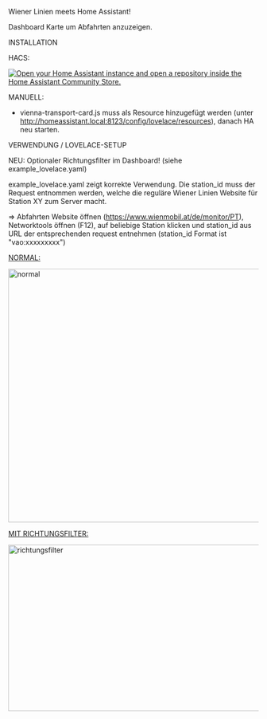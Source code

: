 Wiener Linien meets Home Assistant! 



Dashboard Karte um Abfahrten anzuzeigen.




INSTALLATION 

HACS:

<a href="https://my.home-assistant.io/redirect/hacs_repository/?owner=0Paul89&repository=vienna-transport-card" target="_blank" rel="noreferrer noopener"><img src="https://my.home-assistant.io/badges/hacs_repository.svg" alt="Open your Home Assistant instance and open a repository inside the Home Assistant Community Store." /></a>



MANUELL:

- vienna-transport-card.js muss als Resource hinzugefügt werden (unter http://homeassistant.local:8123/config/lovelace/resources), danach HA neu starten.



VERWENDUNG / LOVELACE-SETUP 

NEU: Optionaler Richtungsfilter im Dashboard! (siehe example_lovelace.yaml)

example_lovelace.yaml zeigt korrekte Verwendung. Die station_id muss der Request entnommen werden, welche die reguläre Wiener Linien Website für Station XY zum Server macht. 

  => Abfahrten Website öffnen (https://www.wienmobil.at/de/monitor/PT), Networktools öffnen (F12), auf beliebige Station klicken und station_id aus URL der entsprechenden request entnehmen (station_id Format ist "vao:xxxxxxxxx") 


<ins>NORMAL:</ins>

<img width="511" height="509" alt="normal" src="https://github.com/user-attachments/assets/f5694528-e2ce-41cc-9e9e-e2ee1345c919" />


<ins>MIT RICHTUNGSFILTER:</ins>

<img width="511" height="334" alt="richtungsfilter" src="https://github.com/user-attachments/assets/161d00e4-1f8d-47d4-8826-8b8f1a2682c1" />
